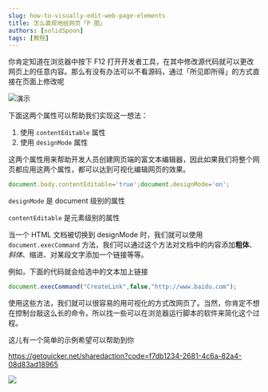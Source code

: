 ```yaml
---
slug: how-to-visually-edit-web-page-elements
title: 怎么直观地给网页「P 图」
authors: [solidSpoon]
tags: [教程]
---
```


你肯定知道在浏览器中按下 F12 打开开发者工具，在其中修改源代码就可以更改网页上的任意内容。那么有没有办法可以不看源码，通过「所见即所得」的方式直接在页面上修改呢

![演示](https://ced-md-picture.oss-cn-beijing.aliyuncs.com/img/20201215204850.gif)

下面这两个属性可以帮助我们实现这一想法：

1. 使用 `contentEditable` 属性
1. 使用 `designMode` 属性

这两个属性用来帮助开发人员创建网页端的富文本编辑器，因此如果我们将整个网页都应用这两个属性，都可以达到可视化编辑网页的效果。

```javascript
document.body.contentEditable='true';document.designMode='on';
```

`designMode` 是 document 级别的属性

`contentEditable` 是元素级别的属性

当一个 HTML 文档被切换到 designMode 时，我们就可以使用 `document.execCommand` 方法，我们可以通过这个方法对文档中的内容添加**粗体**、*斜体*、缩进、对某段文字添加一个链接等等。

例如，下面的代码就会给选中的文本加上链接

```javascript
document.execCommand("CreateLink",false,"http://www.baidu.com");
```

使用这些方法，我们就可以很容易的用可视化的方式改网页了。当然，你肯定不想在控制台敲这么长的命令，所以找一些可以在浏览器运行脚本的软件来简化这个过程。

这儿有一个简单的示例希望可以帮助到你

https://getquicker.net/sharedaction?code=f7db1234-2681-4c6a-82a4-08d83ad18965

![](https://ced-md-picture.oss-cn-beijing.aliyuncs.com/img/20201215213916.gif)
